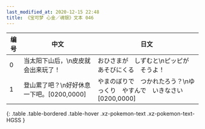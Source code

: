 ```yaml
---
last_modified_at: 2020-12-15 22:48
title: 《宝可梦 心金／魂银》文本 046
---
```

| 编号 | 中文 | 日文 |
| ---- | ---- | ---- |
| 0 | 当太阳下山后，\n皮皮就会出来玩了！ | おひさまが　しずむと\nピッピが　あそびにくる　そうよ！ |
| 1 | 登山累了吧？\n好好休息一下吧。[0200,0000] | やまのぼりで　つかれたろう？\nゆっくり　やすんで　いきなさい[0200,0000] |
{: .table .table-bordered .table-hover .xz-pokemon-text .xz-pokemon-text-HGSS }